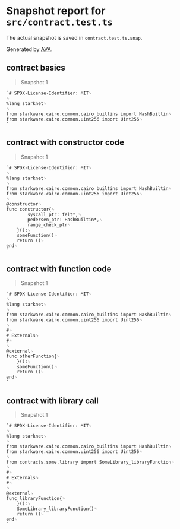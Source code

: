 # Snapshot report for `src/contract.test.ts`

The actual snapshot is saved in `contract.test.ts.snap`.

Generated by [AVA](https://avajs.dev).

## contract basics

> Snapshot 1

    `# SPDX-License-Identifier: MIT␊
    ␊
    %lang starknet␊
    ␊
    from starkware.cairo.common.cairo_builtins import HashBuiltin␊
    from starkware.cairo.common.uint256 import Uint256␊
    `

## contract with constructor code

> Snapshot 1

    `# SPDX-License-Identifier: MIT␊
    ␊
    %lang starknet␊
    ␊
    from starkware.cairo.common.cairo_builtins import HashBuiltin␊
    from starkware.cairo.common.uint256 import Uint256␊
    ␊
    @constructor␊
    func constructor{␊
            syscall_ptr: felt*,␊
            pedersen_ptr: HashBuiltin*,␊
            range_check_ptr␊
        }():␊
        someFunction()␊
        return ()␊
    end␊
    `

## contract with function code

> Snapshot 1

    `# SPDX-License-Identifier: MIT␊
    ␊
    %lang starknet␊
    ␊
    from starkware.cairo.common.cairo_builtins import HashBuiltin␊
    from starkware.cairo.common.uint256 import Uint256␊
    ␊
    #␊
    # Externals␊
    #␊
    ␊
    @external␊
    func otherFunction{␊
        }():␊
        someFunction()␊
        return ()␊
    end␊
    `

## contract with library call

> Snapshot 1

    `# SPDX-License-Identifier: MIT␊
    ␊
    %lang starknet␊
    ␊
    from starkware.cairo.common.cairo_builtins import HashBuiltin␊
    from starkware.cairo.common.uint256 import Uint256␊
    ␊
    from contracts.some.library import SomeLibrary_libraryFunction␊
    ␊
    #␊
    # Externals␊
    #␊
    ␊
    @external␊
    func libraryFunction{␊
        }():␊
        SomeLibrary_libraryFunction()␊
        return ()␊
    end␊
    `
